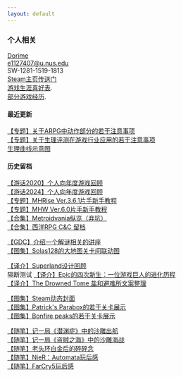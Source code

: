```yaml
---
layout: default
---
```


### 个人相关  

[Dorime](https://www.youtube.com/watch?v=6xUnSVTh8fI&ab_channel=DeccaRecords)  
e1127407@u.nus.edu  
SW-1281-1519-1813  
[Steam主页传送门](https://steamcommunity.com/id/DorimeLam/)  
[游戏生涯喜好表](./another-page.html).  
[部分游戏经历](https://docs.qq.com/sheet/DZElVaWpTaUVMaXBF?tab=BB08J2).  

#### 最近更新  
 
[【专题】关于ARPG中动作部分的若干注意事项](https://docs.qq.com/doc/DZERqQld0dElQVG9k)  
[【专题】关于生理评测在游戏行业应用的若干注意事项](https://docs.qq.com/doc/DZFpkeVdEcHFGU1ZD?u=8f9db8032e3a44448714ab9aa02f1469)    
[生理曲线示意图](/biotest—image/)    

#### 历史留档  

[【游话2020】个人向年度游戏回顾](https://zhuanlan.zhihu.com/p/468886141)  
[【游话2024】个人向年度游戏回顾](https://keylol.com/t988301-1-1)  
[【专题】MHRise Ver.3.6.1片手新手教程](https://keylol.com/t778251-1-1)  
[【专题】MHW Ver.6.0片手新手教程](https://keylol.com/t506756-1-1)  
[【合集】Metroidvania纵览（弃坑）](/metroidvania/)  
[【合集】西洋RPG C&C 留档](https://space.bilibili.com/35092401/channel/seriesdetail?sid=3329589)  

[【GDC】介绍一个解谜相关的讲座](/Elyot-Grant/)  
[【图集】Solas128的大地图关卡间联动图](/solas128/)  

[【译介】Superland设计回顾](/custom-url/)  
隔断测试
[【译介】Epic的四次新生：一位游戏巨人的进化历程](https://zhuanlan.zhihu.com/p/468881017)  
[【译介】The Drowned Tome 盐和避难所文案整理](/drowned-tome/)  
 
[【图集】Steam动态封面](/steamcover/)  
[【图集】Patrick's Parabox的若干关卡展示](/parabox/)  
[【图集】Bonfire peaks的若干关卡展示](/Bonfire-peaks/)  

[【随笔】记一局《潜渊症》中的沙雕出航](/Barotrauma/)  
[【随笔】记一局《盗贼之海》中的沙雕海战](/sea-of-thieves/)  
[【随笔】老头环白金后的碎碎念](https://zhuanlan.zhihu.com/p/487937138)  
[【随笔】NieR：Automata玩后感](/NieR-Automata/)  
[【随笔】FarCry5玩后感](/farcry5/)  


